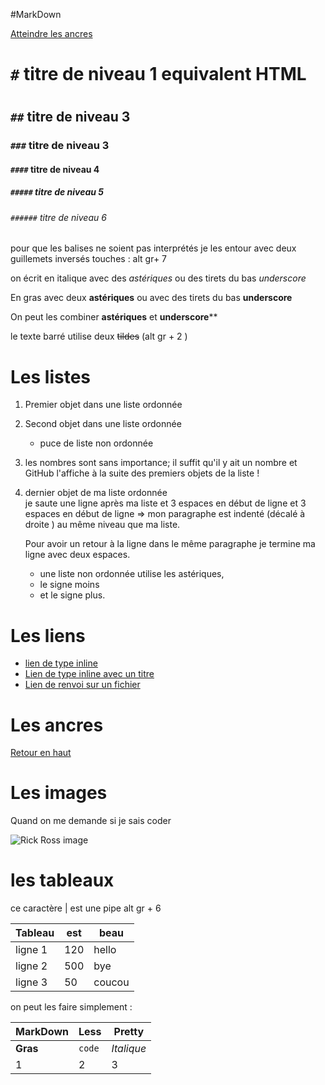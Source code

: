 #MarkDown

<a name="top">

[Atteindre les ancres](#ancres)

# `#` titre de niveau 1 equivalent HTML <h1></h1>
## `##` titre de niveau 3
### `###` titre de niveau 3
#### `####` titre de niveau 4
##### `#####` titre de niveau 5
###### `######` titre de niveau 6

pour que les balises ne soient pas interprétés je les entour avec deux guillemets inversés touches : alt gr+ 7

on écrit en italique avec des *astériques* ou des tirets du bas _underscore_

En gras avec deux **astériques** ou avec des tirets du bas __underscore__

On peut les combiner **astériques** et __underscore__**

le texte barré utilise deux ~~tildes~~ (alt gr + 2 )

# Les listes

1. Premier objet dans une liste ordonnée
2. Second objet dans une liste ordonnée
     * puce de liste non ordonnée
18. les nombres sont sans importance; il suffit qu'il y ait un nombre et GitHub l'affiche à la suite des premiers objets de la liste !
4. dernier objet de ma liste ordonnée                                                                               
     je saute une ligne après ma liste et 3 espaces en début de ligne et 3 espaces en début de ligne => mon paragraphe est indenté (décalé à droite ) au même niveau que ma liste.

    Pour avoir un retour à la ligne dans le même paragraphe je termine ma ligne avec deux espaces.     
     * une liste non ordonnée utilise les astériques,
     - le signe moins
     + et le signe plus.
# Les liens

   * [lien de type inline](https://www.google.com)   
   * [Lien de type inline avec un titre](https://www.google.com "Accueil de Google")
   * [Lien de renvoi sur un fichier](https://github.com/jeuneyannick/partages/blob/master/html_Ali.md)


# Les ancres

<a name="ancres">

[Retour en haut](#top)

# Les images
Quand on me demande si je sais coder

![Rick Ross image](https://media0.giphy.com/media/3o7btWApR8SiDQHLQA/giphy.gif)

# les tableaux

ce caractère | est une pipe alt gr + 6

| Tableau | est | beau |
|---------|-----|------|
| ligne 1 | 120 | hello|
| ligne 2 | 500 | bye  |
| ligne 3 | 50  | coucou |

on peut les faire simplement :

  MarkDown | Less | Pretty
  --- | --- | ---
  **Gras** | `code` | *Italique*
  1 | 2 | 3 
